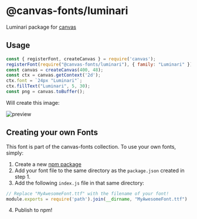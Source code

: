 @canvas-fonts/luminari
====

Luminari package for [canvas](https://npmjs.org/package/canvas)

## Usage

```js
const { registerFont, createCanvas } = require('canvas');
registerFont(require("@canvas-fonts/luminari"), { family: "Luminari" });
const canvas = createCanvas(400, 48);
const ctx = canvas.getContext('2d');
ctx.font = `24px "Luminari"`;
ctx.fillText("Luminari", 5, 30);
const png = canvas.toBuffer();
```

Will create this image:

![preview](https://github.com/retrohacker/canvas-fonts/raw/master/previews/luminari.png)

## Creating your own Fonts

This font is part of the canvas-fonts collection. To use your own fonts, simply:

1. Create a new [npm package](https://docs.npmjs.com/creating-node-js-modules)
2. Add your font file to the same directory as the `package.json` created in step 1.
3. Add the following `index.js` file in that same directory:

```js
// Replace "MyAwesomeFont.ttf" with the filename of your font!
module.exports = require('path').join(__dirname, "MyAwesomeFont.ttf")
```

4. Publish to npm!